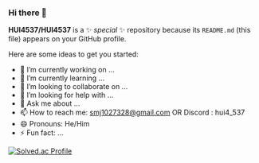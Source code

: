 ### Hi there 👋

**HUI4537/HUI4537** is a ✨ _special_ ✨ repository because its `README.md` (this file) appears on your GitHub profile.

Here are some ideas to get you started:

- 🔭 I’m currently working on ...
- 🌱 I’m currently learning ...
- 👯 I’m looking to collaborate on ...
- 🤔 I’m looking for help with ...
- 💬 Ask me about ...
- 📫 How to reach me: smj1027328@gmail.com OR Discord : hui4_537
- 😄 Pronouns: He/Him
- ⚡ Fun fact: ...



[![Solved.ac Profile](http://mazassumnida.wtf/api/v2/generate_badge?boj=hui)](https://solved.ac/hui/) 
